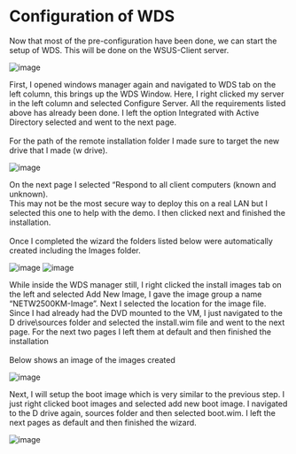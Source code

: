<h1>Configuration of WDS</h1>
<p>
  Now that most of the pre-configuration have been done, we can start the setup of WDS.  This will be done on the WSUS-Client server. 
</p>

![image](https://github.com/kmartin011/Setup-of-WDS/assets/148782985/4e6a7d1f-07f6-4abf-ac3e-57fbc0dd5621)

<p>
  First, I opened windows manager again and navigated to WDS tab on the left column, this brings up the WDS Window. Here, I right clicked my server in the left column and selected Configure Server. All the requirements listed above has already been done. I left the option Integrated with Active Directory selected and went to the next page. 
  <br>
  <br>
  For the path of the remote installation folder I made sure to target the new drive that I made (w drive). 
</p>

![image](https://github.com/kmartin011/Setup-of-WDS/assets/148782985/932d6a16-c6b3-421d-99fb-865aca6f77e7)

<p>
  On the next page I selected “Respond to all client computers (known and unknown). 
  <br>
  This may not be the most secure way to deploy this on a real LAN but I selected this one to help with the demo. I then clicked next and finished the installation.
<br>
<br>
  Once I completed the wizard the folders listed below were automatically created including the Images folder. 
</p>

![image](https://github.com/kmartin011/Setup-of-WDS/assets/148782985/a6c770c0-c355-4d85-b13b-0be6a805d9ca) ![image](https://github.com/kmartin011/Setup-of-WDS/assets/148782985/33cabfbc-0323-4ddd-869a-4dc72abfcfa7)

<p>
  While inside the WDS manager still, I right clicked the install images tab on the left and selected Add New Image, I gave the image group a name “NETW2500KM-Image”. Next I selected the location for the image file. Since I had already had the DVD mounted to the VM, I just navigated to the D drive\sources folder and selected the install.wim file and went to the next page. For the next two pages I left them at default and then finished the installation
  <br>
  <br>
  Below shows an image of the images created
</p>

![image](https://github.com/kmartin011/Setup-of-WDS/assets/148782985/ec772cb3-a82b-4cef-86e4-080bcbd7ce90)

<p>
  Next, I will setup the boot image which is very similar to the previous step. I just right clicked boot images and selected add new boot image. I navigated to the D drive again, sources folder and then selected boot.wim. I left the next pages as default and then finished the wizard.
</p>

![image](https://github.com/kmartin011/Setup-of-WDS/assets/148782985/812946bb-a531-4e9e-9437-8cf54463420c)



